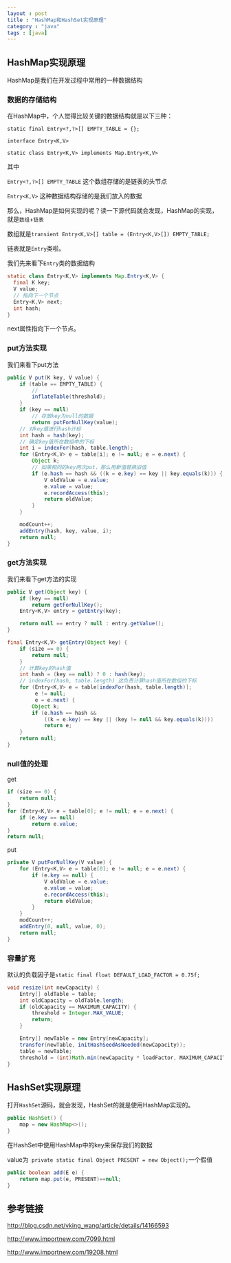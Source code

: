 ```yaml
---
layout : post
title : "HashMap和HashSet实现原理"
category : "java"
tags : [java]
---
```


## HashMap实现原理

HashMap是我们在开发过程中常用的一种数据结构

### 数据的存储结构

在HashMap中，个人觉得比较关键的数据结构就是以下三种：

`static final Entry<?,?>[] EMPTY_TABLE = {};`

`interface Entry<K,V> `

`static class Entry<K,V> implements Map.Entry<K,V>`

其中

`Entry<?,?>[] EMPTY_TABLE` 这个数组存储的是链表的头节点

`Entry<K,V>` 这种数据结构存储的是我们放入的数据

那么，HashMap是如何实现的呢？读一下源代码就会发现，HashMap的实现，就是`数组`+`链表`

数组就是`transient Entry<K,V>[] table = (Entry<K,V>[]) EMPTY_TABLE;`

链表就是`Entry`类啦。

我们先来看下`Entry`类的数据结构

```java
static class Entry<K,V> implements Map.Entry<K,V> {
  final K key;
  V value;
  // 指向下一个节点
  Entry<K,V> next;
  int hash;
}
```

next属性指向下一个节点。

### put方法实现

我们来看下put方法

```java
public V put(K key, V value) {
    if (table == EMPTY_TABLE) {
        //
        inflateTable(threshold);
    }
    if (key == null)
        // 存放key为null的数据
        return putForNullKey(value);
    // 对key值进行hash计标
    int hash = hash(key);
    // 确定key值所在数组中的下标
    int i = indexFor(hash, table.length);
    for (Entry<K,V> e = table[i]; e != null; e = e.next) {
        Object k;
        // 如果相同的key两次put，那么用新值替换旧值
        if (e.hash == hash && ((k = e.key) == key || key.equals(k))) {
            V oldValue = e.value;
            e.value = value;
            e.recordAccess(this);
            return oldValue;
        }
    }

    modCount++;
    addEntry(hash, key, value, i);
    return null;
}
```

### get方法实现

我们来看下get方法的实现

```java
public V get(Object key) {
    if (key == null)
        return getForNullKey();
    Entry<K,V> entry = getEntry(key);

    return null == entry ? null : entry.getValue();
}

final Entry<K,V> getEntry(Object key) {
    if (size == 0) {
        return null;
    }
    // 计算key的hash值
    int hash = (key == null) ? 0 : hash(key);
    // indexFor(hash, table.length) 这负责计算hash值所在数组的下标
    for (Entry<K,V> e = table[indexFor(hash, table.length)];
         e != null;
         e = e.next) {
        Object k;
        if (e.hash == hash &&
            ((k = e.key) == key || (key != null && key.equals(k))))
            return e;
    }
    return null;
}
```

### null值的处理

get

```java
if (size == 0) {
    return null;
}
for (Entry<K,V> e = table[0]; e != null; e = e.next) {
    if (e.key == null)
        return e.value;
}
return null;
```

put

```java
private V putForNullKey(V value) {
    for (Entry<K,V> e = table[0]; e != null; e = e.next) {
        if (e.key == null) {
            V oldValue = e.value;
            e.value = value;
            e.recordAccess(this);
            return oldValue;
        }
    }
    modCount++;
    addEntry(0, null, value, 0);
    return null;
}
```

### 容量扩充

默认的负载因子是`static final float DEFAULT_LOAD_FACTOR = 0.75f;`

```java
void resize(int newCapacity) {
    Entry[] oldTable = table;
    int oldCapacity = oldTable.length;
    if (oldCapacity == MAXIMUM_CAPACITY) {
        threshold = Integer.MAX_VALUE;
        return;
    }

    Entry[] newTable = new Entry[newCapacity];
    transfer(newTable, initHashSeedAsNeeded(newCapacity));
    table = newTable;
    threshold = (int)Math.min(newCapacity * loadFactor, MAXIMUM_CAPACITY + 1);
}
```

## HashSet实现原理

打开`HashSet`源码，就会发现，HashSet的就是使用HashMap实现的。

```java
public HashSet() {
    map = new HashMap<>();
}
```

在HashSet中使用HashMap中的key来保存我们的数据

value为` private static final Object PRESENT = new Object();`一个假值

```java
public boolean add(E e) {
    return map.put(e, PRESENT)==null;
}
```

## 参考链接

<http://blog.csdn.net/vking_wang/article/details/14166593>

<http://www.importnew.com/7099.html>

<http://www.importnew.com/19208.html>
